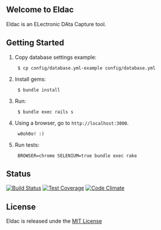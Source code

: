 
## Welcome to Eldac

Eldac is an ELectronic DAta Capture tool.

## Getting Started

1. Copy database settings example:

		$ cp config/database.yml-example config/database.yml

2. Install gems:

		$ bundle install

3. Run:

		$ bundle exec rails s

4. Using a browser, go to `http://localhost:3000`.

		w0oh0o! :)

5. Run tests:

		BROWSER=chrome SELENIUM=true bundle exec rake

## Status

[![Build Status](https://travis-ci.org/gdonald/eldac.svg?branch=master)](https://travis-ci.org/gdonald/eldac) [![Test Coverage](https://codeclimate.com/github/gdonald/eldac/badges/coverage.svg)](https://codeclimate.com/github/gdonald/eldac/coverage) [![Code Climate](https://codeclimate.com/github/gdonald/eldac/badges/gpa.svg)](https://codeclimate.com/github/gdonald/eldac)

## License

Eldac is released unde the [MIT License](http://www.opensource.org/licenses/MIT)
